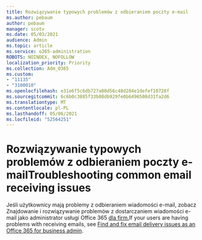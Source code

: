 ```yaml
---
title: Rozwiązywanie typowych problemów z odbieraniem poczty e-mail
ms.author: pebaum
author: pebaum
manager: scotv
ms.date: 05/03/2021
audience: Admin
ms.topic: article
ms.service: o365-administration
ROBOTS: NOINDEX, NOFOLLOW
localization_priority: Priority
ms.collection: Adm_O365
ms.custom:
- "11135"
- "3100010"
ms.openlocfilehash: e31e6f5c6db727a00d56c48d284e1defef10728f
ms.sourcegitcommit: 6c6b0c3885f33b08db929fe0b6496508d31fa2d6
ms.translationtype: MT
ms.contentlocale: pl-PL
ms.lasthandoff: 05/06/2021
ms.locfileid: "52564251"
---
```

# <a name="troubleshooting-common-email-receiving-issues"></a><span data-ttu-id="d5af1-102">Rozwiązywanie typowych problemów z odbieraniem poczty e-mail</span><span class="sxs-lookup"><span data-stu-id="d5af1-102">Troubleshooting common email receiving issues</span></span>

<span data-ttu-id="d5af1-103">Jeśli użytkownicy mają problemy z odbieraniem wiadomości e-mail, zobacz Znajdowanie i rozwiązywanie problemów z dostarczaniem wiadomości e-mail jako administrator usługi Office 365 [dla firm.](https://docs.microsoft.com/exchange/troubleshoot/email-delivery/email-delivery-issues)</span><span class="sxs-lookup"><span data-stu-id="d5af1-103">If your users are having problems with receiving emails, see [Find and fix email delivery issues as an Office 365 for business admin](https://docs.microsoft.com/exchange/troubleshoot/email-delivery/email-delivery-issues).</span></span>